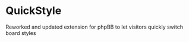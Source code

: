 QuickStyle
==========

Reworked and updated extension for phpBB to let visitors quickly switch board styles
